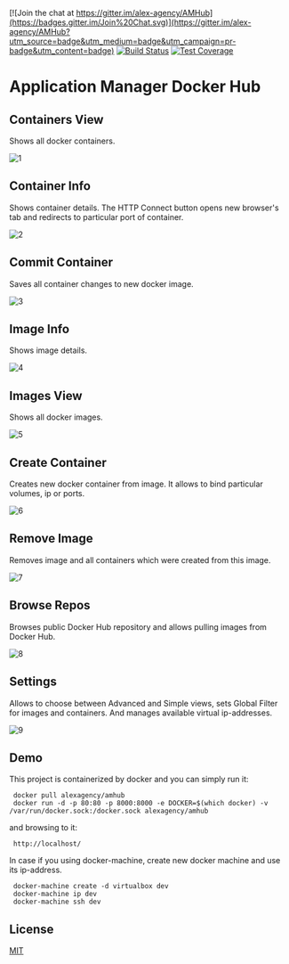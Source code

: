 [![Join the chat at https://gitter.im/alex-agency/AMHub](https://badges.gitter.im/Join%20Chat.svg)](https://gitter.im/alex-agency/AMHub?utm_source=badge&utm_medium=badge&utm_campaign=pr-badge&utm_content=badge)
[![Build Status][travis-image]][travis-url]
[![Test Coverage][coveralls-image]][coveralls-url]

Application Manager Docker Hub
===============================

## Containers View 
Shows all docker containers.

![1](https://cloud.githubusercontent.com/assets/1122708/10415286/ab11dc32-6ffb-11e5-90c8-5f33b935b517.jpg)

## Container Info
Shows container details. 
The HTTP Connect button opens new browser's tab and redirects to particular port of container. 

![2](https://cloud.githubusercontent.com/assets/1122708/10415287/ab2702ec-6ffb-11e5-9b77-a75fd3dbdf69.jpg)

## Commit Container
Saves all container changes to new docker image.

![3](https://cloud.githubusercontent.com/assets/1122708/10415288/ab39d41c-6ffb-11e5-9143-05cb96c41c74.jpg)

## Image Info
Shows image details. 

![4](https://cloud.githubusercontent.com/assets/1122708/10415290/ab3a824a-6ffb-11e5-90e2-37200767a7fa.jpg)

## Images View 
Shows all docker images.

![5](https://cloud.githubusercontent.com/assets/1122708/10415956/8ec26804-7009-11e5-86c4-ca2e916a10a7.jpg)
## Create Container
Creates new docker container from image. It allows to bind particular volumes, ip or ports.

![6](https://cloud.githubusercontent.com/assets/1122708/10415293/ab3c73ac-6ffb-11e5-8614-97c65c1eab8a.jpg)

## Remove Image
Removes image and all containers which were created from this image.

![7](https://cloud.githubusercontent.com/assets/1122708/10415289/ab3a3150-6ffb-11e5-9219-da1182329fa3.jpg)

## Browse Repos
Browses public Docker Hub repository and allows pulling images from Docker Hub.

![8](https://cloud.githubusercontent.com/assets/1122708/10415292/ab3c0af2-6ffb-11e5-9bea-7c266dd9a495.jpg)

## Settings
Allows to choose between Advanced and Simple views, sets Global Filter for images and containers.
And manages available virtual ip-addresses.

![9](https://cloud.githubusercontent.com/assets/1122708/10415294/ab5190d4-6ffb-11e5-9f15-8ac3b0e526b9.jpg)

## Demo

This project is containerized by docker and you can simply run it:

```
 docker pull alexagency/amhub
 docker run -d -p 80:80 -p 8000:8000 -e DOCKER=$(which docker) -v /var/run/docker.sock:/docker.sock alexagency/amhub
```

and browsing to it:

```
 http://localhost/
```

In case if you using docker-machine, create new docker machine and use its ip-address.

```
 docker-machine create -d virtualbox dev
 docker-machine ip dev
 docker-machine ssh dev
```

## License

  [MIT](LICENSE)

[travis-image]: https://travis-ci.org/alex-agency/AMHub.svg?style=flat
[travis-url]: https://travis-ci.org/alex-agency/AMHub
[coveralls-image]: https://img.shields.io/coveralls/alex-agency/AMHub.svg?style=flat
[coveralls-url]: https://coveralls.io/r/alex-agency/AMHub?branch=master
